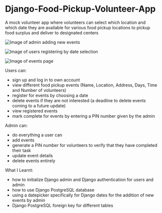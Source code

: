 # Django-Food-Pickup-Volunteer-App
A mock volunteer app where volunteers can select which location and which date they are available for various food pickup locations to pickup food surplus and deliver to designated centers

![Image of admin adding new events](https://github.com/Raylow00/Django-Food-Pickup-Volunteer-App/images/Screenshot_1.png)

![Image of users registering by date selection](https://github.com/Raylow00/Django-Food-Pickup-Volunteer-App/images/Screenshot_2.png)

![Image of events page](https://github.com/Raylow00/Django-Food-Pickup-Volunteer-App/images/Screenshot_3.png)

Users can:
- sign up and log in to own account
- view different food pickup events (Name, Location, Address, Days, Time and Number of volunteers)
- register for events by choosing a date
- delete events if they are not interested (a deadline to delete events coming to a future update)
- view registered events
- mark complete for events by entering a PIN number given by the admin

Admin can:
- do everything a user can
- add events
- generate a PIN number for volunteers to verify that they have completed their task
- update event details
- delete events entirely


What I Learnt:
- how to initialize Django admin and Django authentication for users and admin
- how to use Django PostgreSQL database
- using a datepicker specifically for Django dates for the addition of new events by admin
- Django PostgreSQL foreign key for different tables

